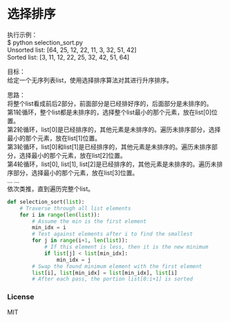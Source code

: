 # 选择排序

执行示例：  
$ python selection_sort.py  
Unsorted list: [64, 25, 12, 22, 11, 3, 32, 51, 42]  
Sorted list: [3, 11, 12, 22, 25, 32, 42, 51, 64]  
  
目标：  
给定一个无序列表list，使用选择排序算法对其进行升序排序。 
  
思路：  
将整个list看成前后2部分，前面部分是已经排好序的，后面部分是未排序的。  
第1轮循环，整个list都是未排序的，选择整个list最小的那个元素，放在list[0]位置。  
第2轮循环，list[0]是已经排序的，其他元素是未排序的。遍历未排序部分，选择最小的那个元素，放在list[1]位置。  
第3轮循环，list[0]和list[1]是已经排序的，其他元素是未排序的。遍历未排序部分，选择最小的那个元素，放在list[2]位置。  
第4轮循环，list[0], list[1], list[2]是已经排序的，其他元素是未排序的。遍历未排序部分，选择最小的那个元素，放在list[3]位置。  
... ...  
依次类推，直到遍历完整个list。  
  
```python
def selection_sort(list):
    # Traverse through all list elements
    for i in range(len(list)):
        # Assume the min is the first element
        min_idx = i
        # Test against elements after i to find the smallest
        for j in range(i+1, len(list)):
            # If this element is less, then it is the new minimum
            if list[j] < list[min_idx]:
                min_idx = j
        # Swap the found minimum element with the first element
        list[i], list[min_idx] = list[min_idx], list[i]
        # After each pass, the portion list[0:i+1] is sorted
```

### License  
  
MIT
